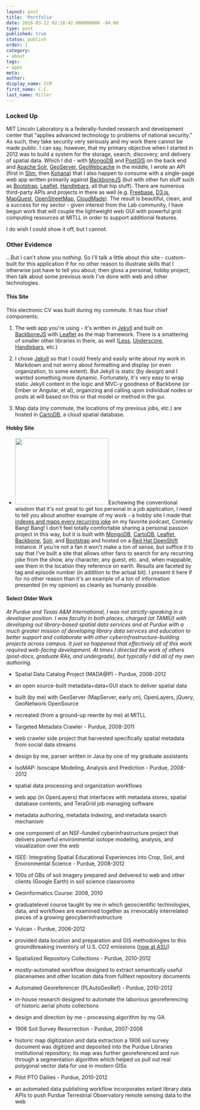 ```yaml
---
layout: post
title: 'Portfolio'
date: 2016-03-22 02:18:42.000000000 -04:00
type: post
published: true
status: publish
order: 1
category:
- about
tags:
- apps
meta:
author:
display_name: CCM
first_name: C.C.
last_name: Miller
---
```


### Locked Up

MIT Lincoln Laboratory is a federally-funded research and development center that "applies advanced technology to problems of national security." As such, they take security very seriously and my work there cannot be made public. I can say, however, that my primary objective when I started in 2012 was to build a system for the storage, search, discovery, and delivery of spatial data. Which I did - with <a href="https://www.mongodb.com/">MongoDB</a> and [PostGIS](http://postgis.net/) on the back end and [Apache Solr](http://lucene.apache.org/solr/), [GeoServer](http://geoserver.org/), [GeoWebcache](http://geowebcache.org/) in the middle, I wrote an API (first in [Slim](http://www.slimframework.com/), then [Kohana](https://kohanaframework.org/)) that I also happen to consume with a single-page web app written primarily against [BackboneJS](backbonejs.com) (but with other fun stuff such as [Bootstrap](http://getbootstrap.com/), [Leaflet](http://leafletjs.com), [Handlebars](http://handlebarsjs.com/), all that hip stuff). There are numerous third-party APIs and projects in there as well (e.g. [Freebase](https://www.freebase.com/), [D3.js](https://d3js.org/), [MapQuest](http://open.mapquestapi.com/), [OpenStreetMap](https://wiki.openstreetmap.org/wiki/Main_Page), [CloudMade](http://cloudmade.com/)). The result is beautiful, clean, and a success for my sector - given interest from the Lab community, I have begun work that will couple the lightweight web GUI with powerful grid computing resources at MITLL in order to support additional features.

I do wish I could show it off, but I cannot.

### Other Evidence

...But I can't show you *nothing*. So I'll talk a little about *this* site - custom-built for this application if for no other reason to illustrate skills that I otherwise just have to tell you about; then gloss a personal, hobby project; then talk about some previous work I've done with web and other technologies.

#### This Site

This electronic CV was built during <span class="copy-trigger" data-type="gob" data-id="g|1">my commute</span>. It has four chief components: 

1. The web app you're using - it's written in [Jekyll](https://jekyllrb.com/) and built on [BackboneJS](backbonejs.com) with [Leaflet](http://leafletjs.com) as the map framework. There is a smattering of smaller other libraries in there, as well ([Less](http://lesscss.org/), [Underscore](http://underscorejs.org), [Handlebars](http://handlebarsjs.com/), etc.)

1. I chose [Jekyll](https://jekyllrb.com/) so that I could freely and easily write about my work in Markdown and not worry about formatting and display (or even organization, to some extent). But Jekyll is static (by design) and I wanted something more dynamic. Fortunately, it's very easy to wrap static Jekyll content in the logic and MVC-y goodness of Backbone (or Ember or Angular, et al), organizing and calling upon individual nodes or posts at will based on this or that model or method in the gui.

4. Map data (<span class="copy-trigger" data-type="gob" data-id="g|1">my commute</span>, the locations of my previous jobs, etc.) are hosted in [CartoDB](https://cartodb.com/), a cloud spatial database.


#### Hobby Site
* <img class="pull-right" src="https://s3.amazonaws.com/f.cl.ly/items/2y0s291c0A0d1J1A0p3Q/BitMap__CBB.jpg?v=b67f3575" alt="" width="250px" height="178px" border="0" />Eschewing the conventional wisdom that it's not great to get too personal in a job application, I need to tell you about another example of my work - a hobby site I made that [indexes and maps every recurring joke](http://bitmap-lbones.rhcloud.com/#huh) on my favorite podcast, Comedy Bang! Bang! I don't feel totally comfortable sharing a personal passion project in this way, but it is built with [MongoDB](https://www.mongodb.com), [CartoDB](https://cartodb.com/), [Leaflet](http://leafletjs.com), [Backbone](backbonejs.com), [Solr](http://lucene.apache.org/solr/), and [Bootstrap](http://getbootstrap.com/) and hosted on a [Red Hat OpenShift](https://www.openshift.com/) instance. If you're not a fan it won't make a ton of sense, but suffice it to say that I've built a site that allows other fans to search for any recurring joke from the show, any character, any guest, etc. and, when mappable, see them in the location they reference on earth. Results are faceted by tag and episode number (in addition to the actual bit). I present it here if for no other reason than it's an example of a *ton* of information presented (in my opinion) as cleanly as humanly possible.


#### Select Older Work

*At Purdue and Texas A&M International, I was not strictly-speaking in a developer position. I was faculty in both places, charged (at TAMIU) with developing out library-based spatial data services and at Purdue with a much greater mission of developing library data services and education to better support and collaborate with other cyberinfrastructure-building projects across campus. It just so happened that effectively _all_ of this work required web-facing development. At times I directed the work of others (post-docs, graduate RAs, and undergrads), but typically I did all of my own authoring.*

* Spatial Data Catalog Project (MADA@P) - Purdue, 2008-2012

* an open source­-built metadata+data+GUI stack to deliver spatial data
* built (by me) with GeoServer (MapServer, early on), OpenLayers, jQuery, GeoNetwork OpenSource
* recreated (from a ground-up rewrite by me) at MITLL

* Targeted Metadata Crawler - Purdue, 2008-2011
* web crawler side project that harvested specifically spatial metadata from social data streams
* design by me, parser written in Java by one of my graduate assistants

* IsoMAP: Isoscape Modeling, Analysis and Prediction - Purdue, 2008-2012
* spatial data processing and organization workflows 
* web app (in OpenLayers) that interfaces with metadata stores, spatial database contents, and TeraGrid job managing software
* metadata authoring, metadata indexing, and metadata search mechanism
* one component of an NSF­-funded cyberinfrastructure project that delivers powerful environmental isotope modeling, analysis, and visualization over the web

* ISEE: Integrating Spatial Educational Experiences into Crop, Soil, and Environmental Science - Purdue, 2008-2012
* 100s of GBs of soil imagery prepared and delivered to web and other clients (Google Earth) in soil science classrooms

* Geoinformatics Course: 2008, 2010
* graduate­level course taught by me in which geoscientific technologies, data, and workflows are examined together as irrevocably interrelated pieces of a growing geocyberinfrastructure

* Vulcan - Purdue, 2006-2012
* provided data location and preparation and GIS methodologies to this groundbreaking inventory of U.S. CO2 emissions (<a href="http://vulcan.project.asu.edu/">now at ASU</a>)

* Spatialized Repository Collections - Purdue, 2010-2012
* mostly­-automated workflow designed to extract semantically useful placenames and other location data from fulltext repository documents

* Automated Georeferencer (PLAutoGeoRef) - Purdue, 2010-2012
* in-­house research designed to automate the laborious georeferencing of historic aerial photo collections
* design and direction by me - processing algorithm by my GA

* 1906 Soil Survey Resurrection - Purdue, 2007­-2008
* historic map digitization and data extraction ­a 1906 soil survey document was digitized and deposited into the Purdue Libraries institutional repository; its map was further georeferenced and run through a segmentation algorithm which helped us pull out real polygonal vector data for use in modern GISs

* Pilot PTO Dailies - Purdue, 2010-2012
* an automated data publishing workflow incorporates extant library data APIs to push Purdue Terrestrial Observatory remote sensing data to the web
